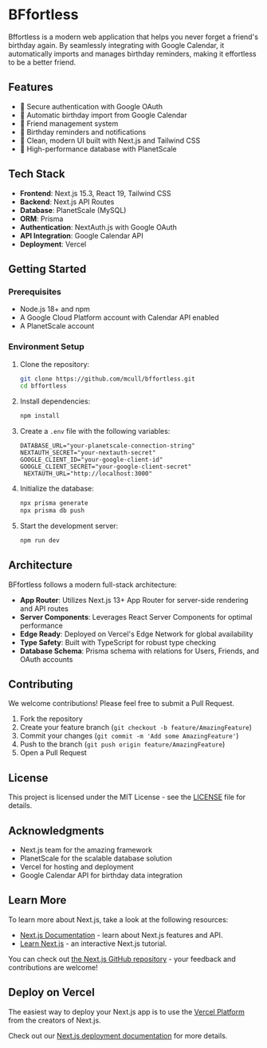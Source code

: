 # BFfortless

Bffortless is a modern web application that helps you never forget a friend's birthday again. By seamlessly integrating with Google Calendar, it automatically imports and manages birthday reminders, making it effortless to be a better friend.

## Features

- 🔐 Secure authentication with Google OAuth
- 📅 Automatic birthday import from Google Calendar
- 👥 Friend management system
- 🎂 Birthday reminders and notifications
- 🎯 Clean, modern UI built with Next.js and Tailwind CSS
- 🚀 High-performance database with PlanetScale

## Tech Stack

- **Frontend**: Next.js 15.3, React 19, Tailwind CSS
- **Backend**: Next.js API Routes
- **Database**: PlanetScale (MySQL)
- **ORM**: Prisma
- **Authentication**: NextAuth.js with Google OAuth
- **API Integration**: Google Calendar API
- **Deployment**: Vercel

## Getting Started

### Prerequisites

- Node.js 18+ and npm
- A Google Cloud Platform account with Calendar API enabled
- A PlanetScale account

### Environment Setup

1. Clone the repository:
   ```bash
   git clone https://github.com/mcull/bffortless.git
   cd bffortless
   ```

2. Install dependencies:
   ```bash
   npm install
   ```

3. Create a `.env` file with the following variables:
   ```env
   DATABASE_URL="your-planetscale-connection-string"
   NEXTAUTH_SECRET="your-nextauth-secret"
   GOOGLE_CLIENT_ID="your-google-client-id"
   GOOGLE_CLIENT_SECRET="your-google-client-secret"
    NEXTAUTH_URL="http://localhost:3000"
   ```

4. Initialize the database:
   ```bash
   npx prisma generate
   npx prisma db push
   ```

5. Start the development server:
   ```bash
   npm run dev
   ```

## Architecture

BFfortless follows a modern full-stack architecture:

- **App Router**: Utilizes Next.js 13+ App Router for server-side rendering and API routes
- **Server Components**: Leverages React Server Components for optimal performance
- **Edge Ready**: Deployed on Vercel's Edge Network for global availability
- **Type Safety**: Built with TypeScript for robust type checking
- **Database Schema**: Prisma schema with relations for Users, Friends, and OAuth accounts

## Contributing

We welcome contributions! Please feel free to submit a Pull Request.

1. Fork the repository
2. Create your feature branch (`git checkout -b feature/AmazingFeature`)
3. Commit your changes (`git commit -m 'Add some AmazingFeature'`)
4. Push to the branch (`git push origin feature/AmazingFeature`)
5. Open a Pull Request

## License

This project is licensed under the MIT License - see the [LICENSE](LICENSE) file for details.

## Acknowledgments

- Next.js team for the amazing framework
- PlanetScale for the scalable database solution
- Vercel for hosting and deployment
- Google Calendar API for birthday data integration

## Learn More

To learn more about Next.js, take a look at the following resources:

- [Next.js Documentation](https://nextjs.org/docs) - learn about Next.js features and API.
- [Learn Next.js](https://nextjs.org/learn) - an interactive Next.js tutorial.

You can check out [the Next.js GitHub repository](https://github.com/vercel/next.js) - your feedback and contributions are welcome!

## Deploy on Vercel

The easiest way to deploy your Next.js app is to use the [Vercel Platform](https://vercel.com/new?utm_medium=default-template&filter=next.js&utm_source=create-next-app&utm_campaign=create-next-app-readme) from the creators of Next.js.

Check out our [Next.js deployment documentation](https://nextjs.org/docs/app/building-your-application/deploying) for more details.
